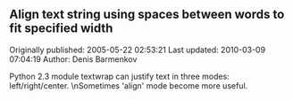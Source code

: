 ## Align text string using spaces between words to fit specified width

Originally published: 2005-05-22 02:53:21
Last updated: 2010-03-09 07:04:19
Author: Denis Barmenkov

Python 2.3 module textwrap can justify text in three modes: left/right/center.\nSometimes 'align' mode become more useful.